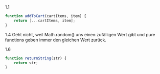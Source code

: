1.1 
```javascript
function addToCart(cartItems, item) {
    return [...cartItems, item];
}
```

1.4 Geht nicht, weil Math.random() uns einen zufälligen Wert gibt und pure functions geben immer den gleichen Wert zurück.

1.6 
```javascript
function returnString(str) {
    return str;
}
```

